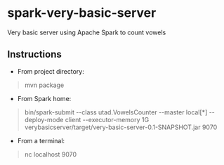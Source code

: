 # spark-very-basic-server
Very basic server using Apache Spark to count vowels

## Instructions

- From project directory:

> mvn package

- From Spark home:

> bin/spark-submit --class utad.VowelsCounter --master local[*] --deploy-mode client --executor-memory 1G verybasicserver/target/very-basic-server-0.1-SNAPSHOT.jar 9070

- From a terminal:

> nc localhost 9070

